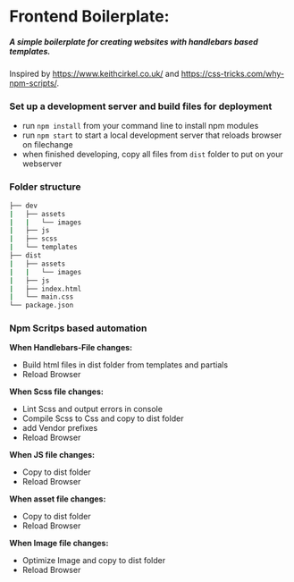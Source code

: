 # Frontend Boilerplate:

##### *A simple boilerplate for creating websites with handlebars based templates.*
Inspired by https://www.keithcirkel.co.uk/ and https://css-tricks.com/why-npm-scripts/.

### Set up a development server and build files for deployment
- run `npm install` from your command line to install npm modules
- run `npm start` to start a local development server that reloads browser on filechange
- when finished developing, copy all files from `dist` folder to put on your webserver

### Folder structure
```bash
├── dev
|   ├── assets
|   |   └── images
|   ├── js
|   ├── scss
|   └── templates
├── dist
|   ├── assets
|   |   └── images
|   ├── js
|   ├── index.html
|   └── main.css
└── package.json
```

### Npm Scritps based automation
**When Handlebars-File changes:**
- Build html files in dist folder from templates and partials
- Reload Browser

**When Scss file changes:**
- Lint Scss and output errors in console
- Compile Scss to Css and copy to dist folder
- add Vendor prefixes
- Reload Browser

**When JS file changes:**
- Copy to dist folder
- Reload Browser

**When asset file changes:**
- Copy to dist folder
- Reload Browser

**When Image file changes:**
- Optimize Image and copy to dist folder
- Reload Browser
